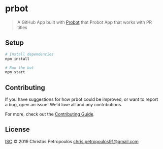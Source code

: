 # prbot

> A GitHub App built with [Probot](https://github.com/probot/probot) that Probot App that works with PR titles

## Setup

```sh
# Install dependencies
npm install

# Run the bot
npm start
```

## Contributing

If you have suggestions for how prbot could be improved, or want to report a bug, open an issue! We'd love all and any contributions.

For more, check out the [Contributing Guide](CONTRIBUTING.md).

## License

[ISC](LICENSE) © 2019 Christos Petropoulos <chris.petropoulos91@gmail.com>
